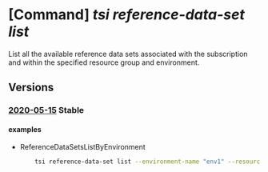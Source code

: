 # [Command] _tsi reference-data-set list_

List all the available reference data sets associated with the subscription and within the specified resource group and environment.

## Versions

### [2020-05-15](/Resources/mgmt-plane/L3N1YnNjcmlwdGlvbnMve30vcmVzb3VyY2Vncm91cHMve30vcHJvdmlkZXJzL21pY3Jvc29mdC50aW1lc2VyaWVzaW5zaWdodHMvZW52aXJvbm1lbnRzL3t9L3JlZmVyZW5jZWRhdGFzZXRz/2020-05-15.xml) **Stable**

<!-- mgmt-plane /subscriptions/{}/resourcegroups/{}/providers/microsoft.timeseriesinsights/environments/{}/referencedatasets 2020-05-15 -->

#### examples

- ReferenceDataSetsListByEnvironment
    ```bash
        tsi reference-data-set list --environment-name "env1" --resource-group "rg1"
    ```
